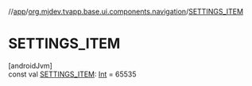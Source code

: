 //[app](../../index.md)/[org.mjdev.tvapp.base.ui.components.navigation](index.md)/[SETTINGS_ITEM](-s-e-t-t-i-n-g-s_-i-t-e-m.md)

# SETTINGS_ITEM

[androidJvm]\
const val [SETTINGS_ITEM](-s-e-t-t-i-n-g-s_-i-t-e-m.md): [Int](https://kotlinlang.org/api/latest/jvm/stdlib/kotlin/-int/index.html) = 65535
